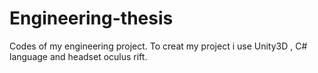 # Engineering-thesis
Codes of my engineering project. To creat my project i use Unity3D , C# language and headset oculus rift.
